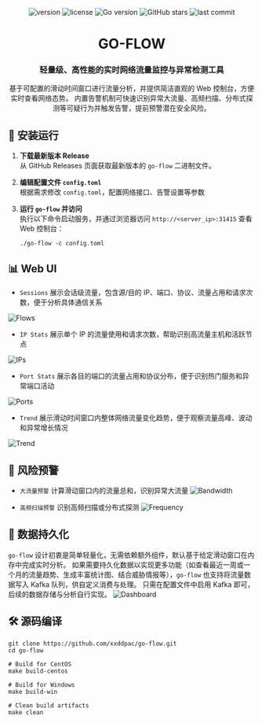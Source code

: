 <p align="center">
  <img src="https://img.shields.io/github/v/tag/xxddpac/go-flow?label=version" alt="version" />
  <img src="https://img.shields.io/github/license/xxddpac/go-flow" alt="license" />
  <img src="https://img.shields.io/badge/Go-1.21-blue" alt="Go version" />
  <img src="https://img.shields.io/github/stars/xxddpac/go-flow?style=social" alt="GitHub stars" />
  <img src="https://img.shields.io/github/last-commit/xxddpac/go-flow" alt="last commit" />
</p>


<h1 align="center">GO-FLOW</h1>

<h3 align="center">
  <strong>轻量级、高性能的实时网络流量监控与异常检测工具</strong>
</h3>

<p align="center">
基于可配置的滑动时间窗口进行流量分析，并提供简洁直观的 Web 控制台，方便实时查看网络态势。
内置告警机制可快速识别异常大流量、高频扫描、分布式探测等可疑行为并触发告警，提前预警潜在安全风险。
</p>


## 🚀 安装运行

1. **下载最新版本 Release**  
   从 GitHub Releases 页面获取最新版本的 `go-flow` 二进制文件。

2. **编辑配置文件 `config.toml`**  
   根据需求修改 `config.toml`，配置网络接口、告警设置等参数

3. **运行 `go-flow` 并访问**  
   执行以下命令启动服务，并通过浏览器访问 `http://<server_ip>:31415` 查看 Web 控制台：
   ``` 
   ./go-flow -c config.toml
    ```

## 📊 Web UI

- `Sessions` 展示会话级流量，包含源/目的 IP、端口、协议、流量占用和请求次数，便于分析具体通信关系

![Flows](https://raw.githubusercontent.com/xxddpac/go-flow/main/image/flows.jpg)

- `IP Stats` 展示单个 IP 的流量使用和请求次数，帮助识别高流量主机和活跃节点

![IPs](https://raw.githubusercontent.com/xxddpac/go-flow/main/image/ips.jpg)

- `Port Stats` 展示各目的端口的流量占用和协议分布，便于识别热门服务和异常端口活动

![Ports](https://raw.githubusercontent.com/xxddpac/go-flow/main/image/ports.jpg)

- `Trend` 展示滑动时间窗口内整体网络流量变化趋势，便于观察流量高峰、波动和异常增长情况

![Trend](https://raw.githubusercontent.com/xxddpac/go-flow/main/image/trend.jpg)

## 🚨 风险预警

- `大流量预警` 计算滑动窗口内的流量总和，识别异常大流量
  ![Bandwidth](https://raw.githubusercontent.com/xxddpac/go-flow/main/image/bandwidth.jpg)

- `高频扫描预警` 识别高频扫描或分布式探测
  ![Frequency](https://raw.githubusercontent.com/xxddpac/go-flow/main/image/frequency.jpg)

## 💾 数据持久化

`go-flow` 设计初衷是简单轻量化，无需依赖额外组件，默认基于给定滑动窗口在内存中完成实时分析。
如果需要持久化数据以实现更多功能（如查看最近一周或一个月的流量趋势、生成丰富统计图、结合威胁情报等），`go-flow` 也支持将流量数据写入
Kafka 队列，供自定义消费与处理。
只需在配置文件中启用 Kafka 即可，后续的数据存储与分析自行实现。
![Dashboard](https://raw.githubusercontent.com/xxddpac/go-flow/main/image/dashboard.jpg)

## 🛠️ 源码编译

```
git clone https://github.com/xxddpac/go-flow.git
cd go-flow

# Build for CentOS
make build-centos

# Build for Windows
make build-win

# Clean build artifacts
make clean
```